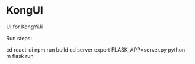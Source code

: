 # KongUI
UI for KongYiJi

Run steps:

cd react-ui
npm run build
cd server
export FLASK_APP=server.py python -m flask run
